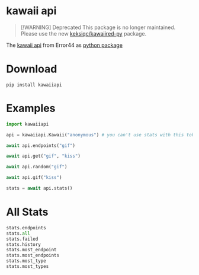# kawaii api

> [!WARNING] Deprecated
> This package is no longer maintained. 
> Please use the new [keksiqc/kawaiired-py](https://github.com/keksiqc/kawaiired-py) package.

The [kawaii api](https://kawaii.red/) from Error44 as [python package](https://pypi.org/project/kawaiiapi/) 

# Download

```
pip install kawaiiapi
```

# Examples

```python
import kawaiiapi

api = kawaiiapi.Kawaii("anonymous") # you can't use stats with this token

await api.endpoints("gif")

await api.get("gif", "kiss")

await api.random("gif")

await api.gif("kiss")

stats = await api.stats()
```

# All Stats

```python
stats.endpoints
stats.all
stats.failed
stats.history
stats.most_endpoint
stats.most_endpoints
stats.most_type
stats.most_types
```
